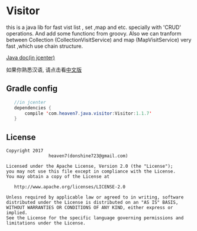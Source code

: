 # Visitor
this is a java lib for fast vist list , set ,map and etc. specially with 'CRUD' operations. And add some functionc from groovy.
Also we can tranform between  Collection (CollectionVisitService) and map (MapVisitService) very fast ,which use chain structure.

[Java doc(in jcenter)](https://bintray.com/lightsun/maven/Visitor/1.1.5#files/com/heaven7/java/visitor/Visitor/1.1.5)

如果你熟悉汉语, 请点击看[中文版](https://github.com/LightSun/Visitor/blob/master/README_CN.md)



## Gradle config

```java
   //in jcenter 
   dependencies {
       compile 'com.heaven7.java.visitor:Visitor:1.1.7'
   }
```


## License

    Copyright 2017  
                    heaven7(donshine723@gmail.com)

    Licensed under the Apache License, Version 2.0 (the "License");
    you may not use this file except in compliance with the License.
    You may obtain a copy of the License at

       http://www.apache.org/licenses/LICENSE-2.0

    Unless required by applicable law or agreed to in writing, software
    distributed under the License is distributed on an "AS IS" BASIS,
    WITHOUT WARRANTIES OR CONDITIONS OF ANY KIND, either express or implied.
    See the License for the specific language governing permissions and
    limitations under the License.
